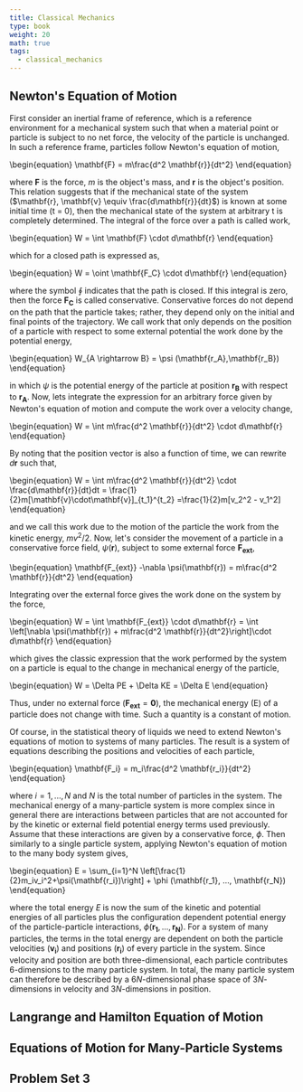 ```yaml
---
title: Classical Mechanics
type: book
weight: 20
math: true
tags:
  - classical_mechanics
---
```


<!--more-->

## Newton's Equation of Motion

First consider an inertial frame of reference, which is a reference environment for a mechanical system such that when a material point or particle is subject to no net force, the velocity of the particle is unchanged. In such a reference frame, particles follow Newton's equation of motion,

\begin{equation}
    \mathbf{F} = m\frac{d^2 \mathbf{r}}{dt^2}
\end{equation}

where $\mathbf{F}$ is the force, $m$ is the object's mass, and $\mathbf{r}$ is the object's position. This relation suggests that if the mechanical state of the system ($\mathbf{r}, \mathbf{v} \equiv \frac{d\mathbf{r}}{dt}$) is known at some initial time (t = 0), then the mechanical state of the system at arbitrary t is completely determined. The integral of the force over a path is called work, 

\begin{equation}
    W = \int \mathbf{F} \cdot d\mathbf{r}
\end{equation}

which for a closed path is expressed as,

\begin{equation}
    W = \oint \mathbf{F_C} \cdot d\mathbf{r}
\end{equation}

where the symbol $\oint$ indicates that the path is closed. If this integral is zero, then the force $\mathbf{F_C}$ is called conservative. Conservative forces do not depend on the path that the particle takes; rather, they depend only on the initial and final points of the trajectory. We call work that only depends on the position of a particle with respect to some external potential the work done by the potential energy,

\begin{equation}
    W_{A \rightarrow B} = \psi (\mathbf{r_A},\mathbf{r_B}) 
\end{equation}

in which $\psi$ is the potential energy of the particle at position $\mathbf{r_B}$ with respect to $\mathbf{r_A}$. Now, lets integrate the expression for an arbitrary force given by Newton's equation of motion and compute the work over a velocity change,

\begin{equation}
    W = \int m\frac{d^2 \mathbf{r}}{dt^2} \cdot d\mathbf{r}
\end{equation}

By noting that the position vector is also a function of time, we can rewrite $d\mathbf{r}$ such that,

\begin{equation}
    W = \int m\frac{d^2 \mathbf{r}}{dt^2} \cdot \frac{d\mathbf{r}}{dt}dt = \frac{1}{2}m[\mathbf{v}\cdot\mathbf{v}]_{t_1}^{t_2} =\frac{1}{2}m[v_2^2 - v_1^2]
\end{equation}

and we call this work due to the motion of the particle the work from the kinetic energy, $mv^2/2$. Now, let's consider the movement of a particle in a conservative force field, $\psi(\mathbf{r})$, subject to some external force $\mathbf{F_{ext}}$, 

\begin{equation}
    \mathbf{F_{ext}} -\nabla \psi(\mathbf{r}) = m\frac{d^2 \mathbf{r}}{dt^2} 
\end{equation}

Integrating over the external force gives the work done on the system by the force,

\begin{equation}
    W = \int \mathbf{F_{ext}} \cdot d\mathbf{r} = \int \left[\nabla \psi(\mathbf{r}) + m\frac{d^2 \mathbf{r}}{dt^2}\right]\cdot d\mathbf{r}
\end{equation}

which gives the classic expression that the work performed by the system on a particle is equal to the change in mechanical energy of the particle,

\begin{equation}
    W = \Delta PE + \Delta KE = \Delta E
\end{equation}

Thus, under no external force ($\mathbf{F_{ext}} = \mathbf{0}$), the mechanical energy (E) of a particle does not change with time. Such a quantity is a constant of motion.

  Of course, in the statistical theory of liquids we need to extend Newton's equations of motion to systems of many particles. The result is a system of equations describing the positions and velocities of each particle,

\begin{equation}
    \mathbf{F_i} = m_i\frac{d^2 \mathbf{r_i}}{dt^2}
\end{equation}

where $i = 1,...,N$ and $N$ is the total number of particles in the system. The mechanical energy of a many-particle system is more complex since in general there are interactions between particles that are not accounted for by the kinetic or external field potential energy terms used previously. Assume that these interactions are given by a conservative force, $\phi$. Then similarly to a single particle system, applying Newton's equation of motion to the many body system gives,

\begin{equation}
    E = \sum_{i=1}^N \left[\frac{1}{2}m_iv_i^2+\psi(\mathbf{r_i})\right] + \phi (\mathbf{r_1}, ..., \mathbf{r_N})
\end{equation}

where the total energy $E$ is now the sum of the kinetic and potential energies of all particles plus the configuration dependent potential energy of the particle-particle interactions, $\phi (\mathbf{r_1}, ..., \mathbf{r_N})$. For a system of many particles, the terms in the total energy are dependent on both the particle velocities ($\mathbf{v_i}$) and positions ($\mathbf{r_i}$) of every particle in the system. Since velocity and position are both three-dimensional, each particle contributes 6-dimensions to the many particle system. In total, the many particle system can therefore be described by a $6N$-dimensional phase space of $3N$-dimensions in velocity and $3N$-dimensions in position. 

## Langrange and Hamilton Equation of Motion

## Equations of Motion for Many-Particle Systems

## Problem Set 3

